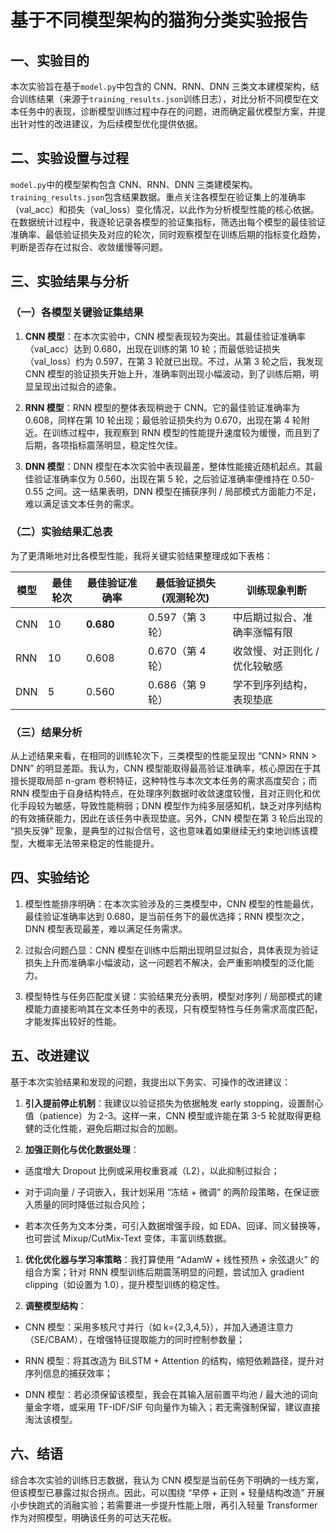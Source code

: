 # 基于不同模型架构的猫狗分类实验报告

## 一、实验目的

本次实验旨在基于`model.py`中包含的 CNN、RNN、DNN 三类文本建模架构，结合训练结果（来源于`training_results.json`训练日志），对比分析不同模型在文本任务中的表现，诊断模型训练过程中存在的问题，进而确定最优模型方案，并提出针对性的改进建议，为后续模型优化提供依据。

## 二、实验设置与过程

`model.py`中的模型架构包含 CNN、RNN、DNN 三类建模架构。`training_results.json`包含结果数据。重点关注各模型在验证集上的准确率（val\_acc）和损失（val\_loss）变化情况，以此作为分析模型性能的核心依据。在数据统计过程中，我逐轮记录各模型的验证集指标，筛选出每个模型的最佳验证准确率、最低验证损失及对应的轮次，同时观察模型在训练后期的指标变化趋势，判断是否存在过拟合、收敛缓慢等问题。

## 三、实验结果与分析

### （一）各模型关键验证集结果



1. **CNN 模型**：在本次实验中，CNN 模型表现较为突出。其最佳验证准确率（val\_acc）达到 0.680，出现在训练的第 10 轮；而最低验证损失（val\_loss）约为 0.597，在第 3 轮就已出现。不过，从第 3 轮之后，我发现 CNN 模型的验证损失开始上升，准确率则出现小幅波动，到了训练后期，明显呈现出过拟合的迹象。

2. **RNN 模型**：RNN 模型的整体表现稍逊于 CNN。它的最佳验证准确率为 0.608，同样在第 10 轮出现；最低验证损失约为 0.670，出现在第 4 轮附近。在训练过程中，我观察到 RNN 模型的性能提升速度较为缓慢，而且到了后期，各项指标震荡明显，稳定性欠佳。

3. **DNN 模型**：DNN 模型在本次实验中表现最差，整体性能接近随机起点。其最佳验证准确率仅为 0.560，出现在第 5 轮，之后验证准确率便维持在 0.50-0.55 之间。这一结果表明，DNN 模型在捕获序列 / 局部模式方面能力不足，难以满足该文本任务的需求。

### （二）实验结果汇总表

为了更清晰地对比各模型性能，我将关键实验结果整理成如下表格：



| 模型  | 最佳轮次 | 最佳验证准确率   | 最低验证损失 (观测轮次) | 训练现象判断           |
| --- | ---- | --------- | ------------- | ---------------- |
| CNN | 10   | **0.680** | 0.597（第 3 轮）  | 中后期过拟合、准确率涨幅有限   |
| RNN | 10   | 0.608     | 0.670（第 4 轮）  | 收敛慢、对正则化 / 优化较敏感 |
| DNN | 5    | 0.560     | 0.686（第 9 轮）  | 学不到序列结构，表现垫底     |

### （三）结果分析

从上述结果来看，在相同的训练轮次下，三类模型的性能呈现出 “CNN> RNN > DNN” 的明显差距。我认为，CNN 模型能取得最高验证准确率，核心原因在于其擅长提取局部 n-gram 卷积特征，这种特性与本次文本任务的需求高度契合；而 RNN 模型由于自身结构特点，在处理序列数据时收敛速度较慢，且对正则化和优化手段较为敏感，导致性能稍弱；DNN 模型作为纯多层感知机，缺乏对序列结构的有效捕获能力，因此在该任务中表现垫底。另外，CNN 模型在第 3 轮后出现的 “损失反弹” 现象，是典型的过拟合信号，这也意味着如果继续无约束地训练该模型，大概率无法带来稳定的性能提升。

## 四、实验结论



1. 模型性能排序明确：在本次实验涉及的三类模型中，CNN 模型的性能最优，最佳验证准确率达到 0.680，是当前任务下的最优选择；RNN 模型次之，DNN 模型表现最差，难以满足任务需求。

2. 过拟合问题凸显：CNN 模型在训练中后期出现明显过拟合，具体表现为验证损失上升而准确率小幅波动，这一问题若不解决，会严重影响模型的泛化能力。

3. 模型特性与任务匹配度关键：实验结果充分表明，模型对序列 / 局部模式的建模能力直接影响其在文本任务中的表现，只有模型特性与任务需求高度匹配，才能发挥出较好的性能。

## 五、改进建议

基于本次实验结果和发现的问题，我提出以下务实、可操作的改进建议：



1. **引入提前停止机制**：我建议以验证损失为依据触发 early stopping，设置耐心值（patience）为 2-3。这样一来，CNN 模型或许能在第 3-5 轮就取得更稳健的泛化性能，避免后期过拟合的加剧。

2. **加强正则化与优化数据处理**：

* 适度增大 Dropout 比例或采用权重衰减（L2），以此抑制过拟合；

* 对于词向量 / 子词嵌入，我计划采用 “冻结 + 微调” 的两阶段策略，在保证嵌入质量的同时降低过拟合风险；

* 若本次任务为文本分类，可引入数据增强手段，如 EDA、回译、同义替换等，也可尝试 Mixup/CutMix-Text 变体，丰富训练数据。

1. **优化优化器与学习率策略**：我打算使用 “AdamW + 线性预热 + 余弦退火” 的组合方案；针对 RNN 模型训练后期震荡明显的问题，尝试加入 gradient clipping（如设置为 1.0），提升模型训练的稳定性。

2. **调整模型结构**：

* CNN 模型：采用多核尺寸并行（如 k={2,3,4,5}），并加入通道注意力（SE/CBAM），在增强特征提取能力的同时控制参数量；

* RNN 模型：将其改造为 BiLSTM + Attention 的结构，缩短依赖路径，提升对序列信息的捕获效率；

* DNN 模型：若必须保留该模型，我会在其输入层前置平均池 / 最大池的词向量金字塔，或采用 TF-IDF/SIF 句向量作为输入；若无需强制保留，建议直接淘汰该模型。

## 六、结语

综合本次实验的训练日志数据，我认为 CNN 模型是当前任务下明确的一线方案，但该模型已暴露过拟合拐点。因此，可以围绕 “早停 + 正则 + 轻量结构改造” 开展小步快跑式的消融实验；若需要进一步提升性能上限，再引入轻量 Transformer 作为对照模型，明确该任务的可达天花板。
